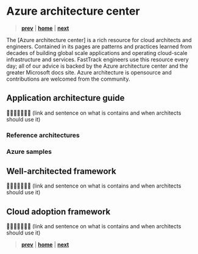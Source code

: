 # Azure architecture center

> **[prev]** | **[home]**  | **[next]**

The [Azure architecture center] is a rich resource for cloud architects and engineers. Contained in its pages are patterns and practices learned from decades of building global scale applications and operating cloud-scale infrastructure and services. FastTrack engineers use this resource every day; all of our advice is backed by the Azure architecture center and the greater Microsoft docs site. Azure architecture is opensource and contributions are welcomed from the community.

## Application architecture guide

👷🏻‍♀️🚧👷🏻‍♂️ (link and sentence on what is contains and when architects should use it)

### Reference architectures

### Azure samples

## Well-architected framework

👷🏻‍♀️🚧👷🏻‍♂️ (link and sentence on what is contains and when architects should use it)

## Cloud adoption framework

👷🏻‍♀️🚧👷🏻‍♂️ (link and sentence on what is contains and when architects should use it)

> **[prev]** | **[home]**  | **[next]**

[prev]:./cloud-architecture.md
[home]:/README.md
[next]:./cloud-fundamentals.md
